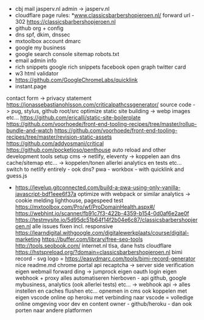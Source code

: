 
- cbj mail jasperv.nl
admin -> jasperv.nl
- cloudflare
page rules:
*www.classicsbarbershopjeroen.nl/
forward url - 302
https://classicsbarbershopjeroen.nl
- github org + config
- dns
spf, dkim, dnssec
- mxtoolbox account
dmarc
- google my business
- google search console
sitemap
robots.txt
- email
admin
info
- rich snippets
google rich snippets
facebook open graph
twitter card
- w3 html validator
- https://github.com/GoogleChromeLabs/quicklink
- instant.page



contact form -> privacy statement
https://jonassebastianohlsson.com/criticalpathcssgenerator/
source code -> pug, stylus, github root/src optimize static site building -> webp images etc...
https://github.com/ericalli/static-site-boilerplate
https://github.com/voorhoede/front-end-tooling-recipes/tree/master/rollup-bundle-and-watch
https://github.com/voorhoede/front-end-tooling-recipes/tree/master/revision-static-assets
https://github.com/addyosmani/critical
https://github.com/pocketjoso/penthouse
auto reload and other development tools setup
cms -> netlify, eleventy -> koppelen aan dns cache/sitemap etc... -> koppelen/tonen allerlei analytics en tests etc...
switch to netlify entirely - ook dns?
pwa - workbox - with quicklink and guess.js
- https://levelup.gitconnected.com/build-a-pwa-using-only-vanilla-javascript-bdf1eee6f37a
optimize with webpack or similar
analytics -> cookie melding
lighthouse, pagespeed test
https://mxtoolbox.com/Pro/wf/ProDomainHealth.aspx#/
https://webhint.io/scanner/fb91c7f3-422b-4359-b154-0d0af6e2ae0f
https://testmysite.io/5d95dc51b64f14f2b04e6c87/classicsbarbershopjeroen.nl
alle issues fixen incl. responsive
https://learndigital.withgoogle.com/digitalewerkplaats/course/digital-marketing
https://buffer.com/library/free-seo-tools
http://tools.seobook.com/
internet.nl
tlsa, dane
hsts cloudflare
https://hstspreload.org/?domain=classicsbarbershopjeroen.nl
bimi record - svg logo = https://easydmarc.com/tools/bimi-record-generator
nice readme.md
chrome portal api
recaptcha -> server side verification
eigen webmail forward ding -> jumprock
eigen oauth login
eigen webhook + proxy
alles automatiseren hierboven - api github, google mybusiness, analytics (ook allerlei tests) etc... -> webhook api -> alles instellen en caches flushen etc... opnemen in cms ook
koppelen met eigen vscode online op heroku met verbinding naar vscode = volledige online omgeving voor dev en content owner - github/heroku - dan ook porten naar andere platformen




    <!-- TODO -->
    <!-- <meta name="theme-color" content="#2f2f2f" />
    <meta name="msapplication-TileColor" content="#2f2f2f" />
    <meta name="msapplication-navbutton-color" content="#2f2f2f" />
    <meta name="apple-mobile-web-app-status-bar-style" content="#2f2f2f" />

    <link
      rel="icon"
      type="image/png"
      sizes="192x192"
      href="/assets/fav/icon.png"
    />
    <link
      rel="apple-touch-icon-precomposed"
      size="192x192"
      href="/assets/fav/icon.png"
    />
    <link
      rel="shortcut icon"
      href="/assets/fav/favicon.ico"
      type="image/x-icon"
    />
    <link rel="icon" href="/assets/fav/favicon.ico" type="image/x-icon" />
    -->
